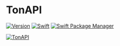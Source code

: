 # TonAPI

[![Version](https://img.shields.io/badge/Version-0.0.10-blue?style=flat-square)](https://img.shields.io/badge/Swift_Package_Manager-compatible-orange?style=flat-square)
[![Swift](https://img.shields.io/badge/Swift-5.7_5.8-orange?style=flat)](https://img.shields.io/badge/Swift-5.7_5.8-orange?style=flat)
[![Swift Package Manager](https://img.shields.io/badge/SPM-compatible-orange?style=flat-square)](https://img.shields.io/badge/Swift_Package_Manager-compatible-orange?style=flat-square)

[![TonAPI](https://img.shields.io/badge/TonAPI-API_Scheme-green?style=flat-square)](https://tonapi.io)
